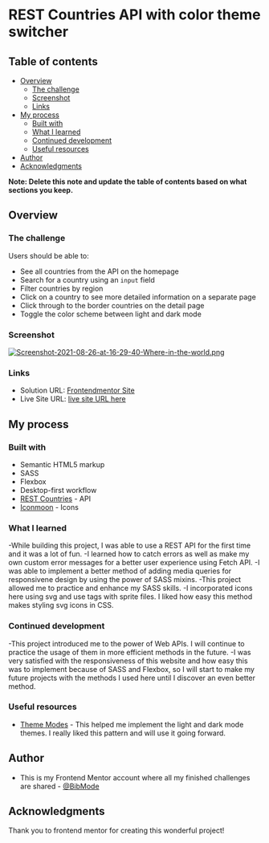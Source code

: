# REST Countries API with color theme switcher 

## Table of contents

- [Overview](#overview)
  - [The challenge](#the-challenge)
  - [Screenshot](#screenshot)
  - [Links](#links)
- [My process](#my-process)
  - [Built with](#built-with)
  - [What I learned](#what-i-learned)
  - [Continued development](#continued-development)
  - [Useful resources](#useful-resources)
- [Author](#author)
- [Acknowledgments](#acknowledgments)

**Note: Delete this note and update the table of contents based on what sections you keep.**

## Overview

### The challenge

Users should be able to:

- See all countries from the API on the homepage
- Search for a country using an `input` field
- Filter countries by region
- Click on a country to see more detailed information on a separate page
- Click through to the border countries on the detail page
- Toggle the color scheme between light and dark mode 

### Screenshot

[![Screenshot-2021-08-26-at-16-29-40-Where-in-the-world.png](https://i.postimg.cc/zXZ8M3D3/Screenshot-2021-08-26-at-16-29-40-Where-in-the-world.png)](https://postimg.cc/xqRwNfzS)

### Links

- Solution URL: [Frontendmentor Site](https://www.frontendmentor.io/solutions/desktopfirst-approach-with-rest-countries-scss-and-vanilla-javascript-4kWRNN1yo)
- Live Site URL: [live site URL here](https://whereintheworld-gen.netlify.app/#)

## My process

### Built with

- Semantic HTML5 markup
- SASS
- Flexbox
- Desktop-first workflow
- [REST Countries](https://restcountries.eu/) - API
- [Iconmoon](https://iconmoon.io/) - Icons

### What I learned

-While building this project, I was able to use a REST API for the first time and it was a lot of fun. 
-I learned how to catch errors as well as make my own custom error messages for a better user experience using Fetch API. 
-I was able to implement a better method of adding media queries for responsivene design by using the power of SASS mixins. 
-This project allowed me to practice and enhance my SASS skills. 
-I incorporated icons here using svg and use tags with sprite files. I liked how easy this method makes styling svg icons in CSS.

### Continued development

-This project introduced me to the power of Web APIs. I will continue to practice the usage of them in more efficient methods in the future.
-I was very satisfied with the responsiveness of this website and how easy this was to implement because of SASS and Flexbox, so I will start to make my future projects with the methods I used here until I discover an even better method.

### Useful resources

- [Theme Modes](https://www.instagram.com/p/CSYNGPPj16R/?utm_source=ig_web_copy_link/) - This helped me implement the light and dark mode themes. I really liked this pattern and will use it going forward.

## Author

- This is my Frontend Mentor account where all my finished challenges are shared - [@BibMode](https://www.frontendmentor.io/profile/BibMode)

## Acknowledgments

Thank you to frontend mentor for creating this wonderful project!
